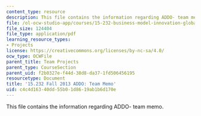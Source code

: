 ```yaml
---
content_type: resource
description: This file contains the information regarding ADDO- team memo.
file: /ol-ocw-studio-app/courses/15-232-business-model-innovation-global-health-in-frontier-markets-fall-2013/c4c4d16340dd55b01d8619ab1b6d170e_MIT15_232F13_t1_memo.pdf
file_size: 124404
file_type: application/pdf
learning_resource_types:
- Projects
license: https://creativecommons.org/licenses/by-nc-sa/4.0/
ocw_type: OCWFile
parent_title: Team Projects
parent_type: CourseSection
parent_uid: f2b0327e-f44d-38d8-da37-1fd506456195
resourcetype: Document
title: '15.232 Fall 2013 ADDO: Team Memo'
uid: c4c4d163-40dd-55b0-1d86-19ab1b6d170e
---
```

This file contains the information regarding ADDO- team memo.